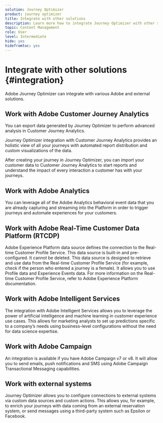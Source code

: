 ```yaml
---
solution: Journey Optimizer
product: journey optimizer
title: Integrate with other solutions
description: Learn more how to integrate Journey Optimizer with other solutions
topic: Content Management
role: User
level: Intermediate
hide: yes
hidefromtoc: yes
---
```

# Integrate with other solutions {#integration}

Adobe Journey Optimizer can integrate with various Adobe and external solutions.

## Work with Adobe Customer Journey Analytics

You can export data generated by Journey Optimizer to perform advanced analysis in Customer Journey Analytics.

Journey Optimizer integration with Customer Journey Analytics provides an holistic view of all your journeys with automated report distribution and custom visualizations of the data.

After creating your journey in Journey Optimizer, you can import your customer data to Customer Journey Analytics to start reports and understand the impact of every interaction a customer has with your journeys.

## Work with Adobe Analytics

You can leverage all of the Adobe Analytics behavioral event data that you are already capturing and streaming into the Platform in order to trigger journeys and automate experiences for your customers.


## Work with Adobe Real-Time Customer Data Platform (RTCDP)

Adobe Experience Platform data source defines the connection to the Real-time Customer Profile Service. This data source is built-in and pre-configured. It cannot be deleted. This data source is designed to retrieve and use data from the Real-time Customer Profile Service (for example, check if the person who entered a journey is a female). It allows you to use Profile data and Experience Events data. For more information on the Real-time Customer Profile Service, refer to Adobe Experience Platform documentation.


## Work with Adobe Intelligent Services

The integration with Adobe Intelligent Services allows you to leverage the power of artificial intelligence and machine learning in customer experience use cases. This allows for marketing analysts to set up predictions specific to a company’s needs using business-level configurations without the need for data science expertise.

## Work with Adobe Campaign

An integration is available if you have Adobe Campaign v7 or v8. It will allow you to send emails, push notifications and SMS using Adobe Campaign Transactional Messaging capabilities.

## Work with external systems

Journey Optimizer allows you to configure connections to external systems via custom data sources and custom actions. This allows you, for example, to enrich your journeys with data coming from an external reservation system, or send messages using a third-party system such as Epsilon or Facebook.




